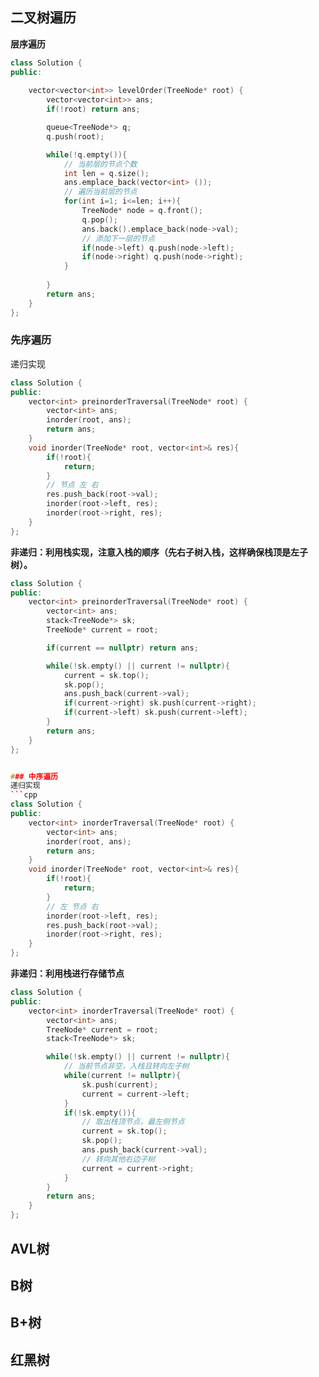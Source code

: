
## 二叉树遍历
**层序遍历** 
```cpp
class Solution {
public:
    
    vector<vector<int>> levelOrder(TreeNode* root) {
        vector<vector<int>> ans;
        if(!root) return ans;

        queue<TreeNode*> q;
        q.push(root);

        while(!q.empty()){
            // 当前层的节点个数
            int len = q.size();
            ans.emplace_back(vector<int> ());
            // 遍历当前层的节点
            for(int i=1; i<=len; i++){
                TreeNode* node = q.front();
                q.pop();
                ans.back().emplace_back(node->val);
                // 添加下一层的节点
                if(node->left) q.push(node->left);
                if(node->right) q.push(node->right);
            }
                
        }
        return ans;
    }
};
```

### 先序遍历
递归实现
```cpp
class Solution {
public:
    vector<int> preinorderTraversal(TreeNode* root) {
        vector<int> ans;
        inorder(root, ans);
        return ans;
    }   
    void inorder(TreeNode* root, vector<int>& res){
        if(!root){
            return;
        }
        // 节点 左 右
        res.push_back(root->val);
        inorder(root->left, res);
        inorder(root->right, res);
    }
};
```
**非递归：利用栈实现，注意入栈的顺序（先右子树入栈，这样确保栈顶是左子树）。**
```cpp
class Solution {
public:
    vector<int> preinorderTraversal(TreeNode* root) {
        vector<int> ans;
        stack<TreeNode*> sk;
        TreeNode* current = root;

        if(current == nullptr) return ans;

        while(!sk.empty() || current != nullptr){
            current = sk.top();
            sk.pop();
            ans.push_back(current->val);
            if(current->right) sk.push(current->right);
            if(current->left) sk.push(current->left);
        }
        return ans;
    }
};


### 中序遍历
递归实现
```cpp
class Solution {
public:
    vector<int> inorderTraversal(TreeNode* root) {
        vector<int> ans;
        inorder(root, ans);
        return ans;
    }   
    void inorder(TreeNode* root, vector<int>& res){
        if(!root){
            return;
        }
        // 左 节点 右
        inorder(root->left, res);
        res.push_back(root->val);
        inorder(root->right, res);
    }
};
```
**非递归：利用栈进行存储节点**
```cpp
class Solution {
public:
    vector<int> inorderTraversal(TreeNode* root) {
        vector<int> ans;
        TreeNode* current = root;
        stack<TreeNode*> sk;

        while(!sk.empty() || current != nullptr){
            // 当前节点非空，入栈且转向左子树
            while(current != nullptr){
                sk.push(current);
                current = current->left;
            }
            if(!sk.empty()){
                // 取出栈顶节点，最左侧节点
                current = sk.top();
                sk.pop();
                ans.push_back(current->val);
                // 转向其他右边子树
                current = current->right;
            }
        }
        return ans;
    }   
};
```
## AVL树

## B树

## B+树

## 红黑树

